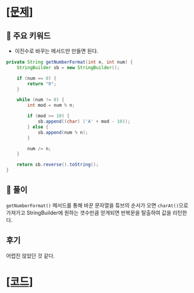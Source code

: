 # [[문제]](https://programmers.co.kr/learn/courses/30/lessons/17687)

## 🚩 주요 키워드

-   이진수로 바꾸는 메서드만 만들면 된다.

```java
private String getNumberFormat(int n, int num) {
    StringBuilder sb = new StringBuilder();

    if (num == 0) {
        return "0";
    }

    while (num != 0) {
        int mod = num % n;

        if (mod >= 10) {
            sb.append((char) ('A' + mod - 10));
        } else {
            sb.append(num % n);
        }

        num /= n;
    }

    return sb.reverse().toString();
}
```

## 🔑 풀이

`getNumberFormat()` 메서드를 통해 바꾼 문자열을 튜브의 순서가 오면 `charAt()`으로 가져가고 StringBuilder에 원하는 갯수만큼 얻게되면 반복문을 탈출하여 값을 리턴한다.

## 후기

어렵진 않았던 것 같다.

# [[코드]](https://github.com/mungmnb777/java-algorithm/tree/main/code/programmers/Solution_n진수게임.java)
